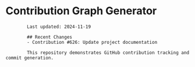 # Contribution Graph Generator
            
            Last updated: 2024-11-19
            
            ## Recent Changes
            - Contribution #626: Update project documentation
            
            This repository demonstrates GitHub contribution tracking and commit generation.
        